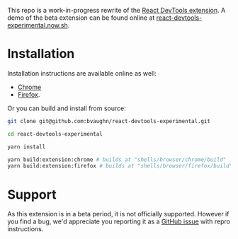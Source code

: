This repo is a work-in-progress rewrite of the [React DevTools extension](https://github.com/facebook/react-devtools). A demo of the beta extension can be found online at [react-devtools-experimental.now.sh](https://react-devtools-experimental.now.sh/).

# Installation

Installation instructions are available online as well:
* [Chrome](https://react-devtools-experimental-chrome.now.sh/)
* [Firefox](https://react-devtools-experimental-firefox.now.sh/).

Or you can build and install from source:
```sh
git clone git@github.com:bvaughn/react-devtools-experimental.git

cd react-devtools-experimental

yarn install

yarn build:extension:chrome # builds at "shells/browser/chrome/build"
yarn build:extension:firefox # builds at "shells/browser/firefox/build"
```

# Support

As this extension is in a beta period, it is not officially supported. However if you find a bug, we'd appreciate you reporting it as a [GitHub issue](https://github.com/bvaughn/react-devtools-experimental/issues/new) with repro instructions.